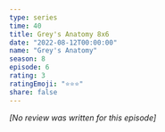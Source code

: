 ```yaml
---
type: series
time: 40
title: Grey's Anatomy 8x6
date: "2022-08-12T00:00:00"
name: "Grey's Anatomy"
season: 8
episode: 6
rating: 3
ratingEmoji: "⭐️⭐️⭐️"
share: false
---
```


_[No review was written for this episode]_
